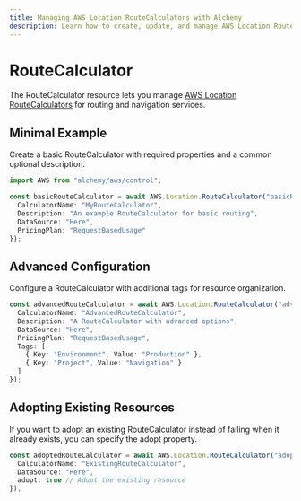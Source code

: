 ```yaml
---
title: Managing AWS Location RouteCalculators with Alchemy
description: Learn how to create, update, and manage AWS Location RouteCalculators using Alchemy Cloud Control.
---
```


# RouteCalculator

The RouteCalculator resource lets you manage [AWS Location RouteCalculators](https://docs.aws.amazon.com/location/latest/userguide/) for routing and navigation services.

## Minimal Example

Create a basic RouteCalculator with required properties and a common optional description.

```ts
import AWS from "alchemy/aws/control";

const basicRouteCalculator = await AWS.Location.RouteCalculator("basicRouteCalculator", {
  CalculatorName: "MyRouteCalculator",
  Description: "An example RouteCalculator for basic routing",
  DataSource: "Here",
  PricingPlan: "RequestBasedUsage"
});
```

## Advanced Configuration

Configure a RouteCalculator with additional tags for resource organization.

```ts
const advancedRouteCalculator = await AWS.Location.RouteCalculator("advancedRouteCalculator", {
  CalculatorName: "AdvancedRouteCalculator",
  Description: "A RouteCalculator with advanced options",
  DataSource: "Here",
  PricingPlan: "RequestBasedUsage",
  Tags: [
    { Key: "Environment", Value: "Production" },
    { Key: "Project", Value: "Navigation" }
  ]
});
```

## Adopting Existing Resources

If you want to adopt an existing RouteCalculator instead of failing when it already exists, you can specify the adopt property.

```ts
const adoptedRouteCalculator = await AWS.Location.RouteCalculator("adoptedRouteCalculator", {
  CalculatorName: "ExistingRouteCalculator",
  DataSource: "Here",
  adopt: true // Adopt the existing resource
});
```